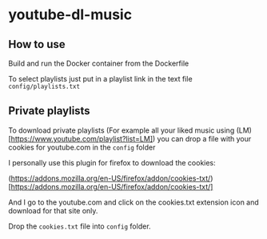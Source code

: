 # youtube-dl-music

## How to use

Build and run the Docker container from the Dockerfile

To select playlists just put in a playlist link in the text file
`config/playlists.txt`

## Private playlists

To download private playlists (For example all your liked music using
(LM)[https://www.youtube.com/playlist?list=LM])
you can drop a file with your cookies for youtube.com in the `config` folder

I personally use this plugin for firefox to download the cookies:

(https://addons.mozilla.org/en-US/firefox/addon/cookies-txt/)[https://addons.mozilla.org/en-US/firefox/addon/cookies-txt/]

And I go to the youtube.com and click on the cookies.txt extension icon and
download for that site only.

Drop the `cookies.txt` file into `config` folder.
